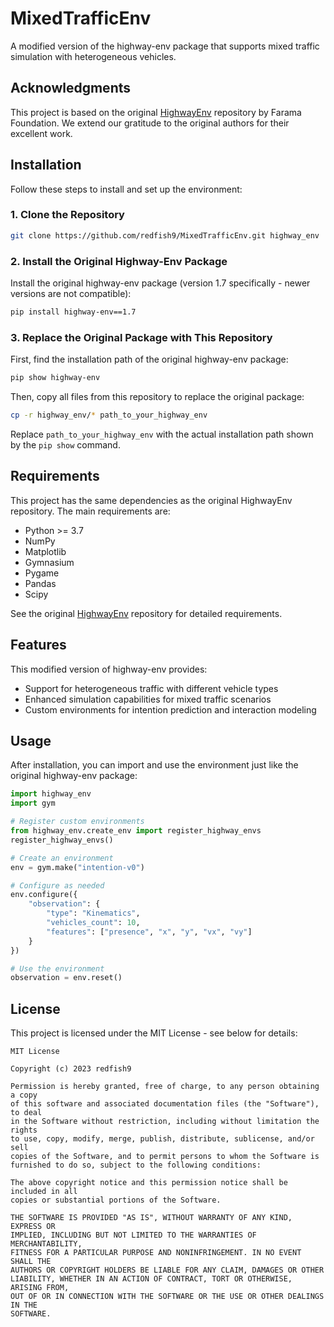 # MixedTrafficEnv

A modified version of the highway-env package that supports mixed traffic simulation with heterogeneous vehicles.

## Acknowledgments

This project is based on the original [HighwayEnv](https://github.com/Farama-Foundation/HighwayEnv) repository by Farama Foundation. We extend our gratitude to the original authors for their excellent work.

## Installation

Follow these steps to install and set up the environment:

### 1. Clone the Repository

```bash
git clone https://github.com/redfish9/MixedTrafficEnv.git highway_env
```

### 2. Install the Original Highway-Env Package

Install the original highway-env package (version 1.7 specifically - newer versions are not compatible):

```bash
pip install highway-env==1.7
```

### 3. Replace the Original Package with This Repository

First, find the installation path of the original highway-env package:

```bash
pip show highway-env
```

Then, copy all files from this repository to replace the original package:

```bash
cp -r highway_env/* path_to_your_highway_env
```

Replace `path_to_your_highway_env` with the actual installation path shown by the `pip show` command.

## Requirements

This project has the same dependencies as the original HighwayEnv repository. The main requirements are:

- Python >= 3.7
- NumPy
- Matplotlib
- Gymnasium
- Pygame
- Pandas
- Scipy

See the original [HighwayEnv](https://github.com/Farama-Foundation/HighwayEnv) repository for detailed requirements.

## Features

This modified version of highway-env provides:

- Support for heterogeneous traffic with different vehicle types
- Enhanced simulation capabilities for mixed traffic scenarios
- Custom environments for intention prediction and interaction modeling

## Usage

After installation, you can import and use the environment just like the original highway-env package:

```python
import highway_env
import gym

# Register custom environments
from highway_env.create_env import register_highway_envs
register_highway_envs()

# Create an environment
env = gym.make("intention-v0")

# Configure as needed
env.configure({
    "observation": {
        "type": "Kinematics",
        "vehicles_count": 10,
        "features": ["presence", "x", "y", "vx", "vy"]
    }
})

# Use the environment
observation = env.reset()
```

## License

This project is licensed under the MIT License - see below for details:

```
MIT License

Copyright (c) 2023 redfish9

Permission is hereby granted, free of charge, to any person obtaining a copy
of this software and associated documentation files (the "Software"), to deal
in the Software without restriction, including without limitation the rights
to use, copy, modify, merge, publish, distribute, sublicense, and/or sell
copies of the Software, and to permit persons to whom the Software is
furnished to do so, subject to the following conditions:

The above copyright notice and this permission notice shall be included in all
copies or substantial portions of the Software.

THE SOFTWARE IS PROVIDED "AS IS", WITHOUT WARRANTY OF ANY KIND, EXPRESS OR
IMPLIED, INCLUDING BUT NOT LIMITED TO THE WARRANTIES OF MERCHANTABILITY,
FITNESS FOR A PARTICULAR PURPOSE AND NONINFRINGEMENT. IN NO EVENT SHALL THE
AUTHORS OR COPYRIGHT HOLDERS BE LIABLE FOR ANY CLAIM, DAMAGES OR OTHER
LIABILITY, WHETHER IN AN ACTION OF CONTRACT, TORT OR OTHERWISE, ARISING FROM,
OUT OF OR IN CONNECTION WITH THE SOFTWARE OR THE USE OR OTHER DEALINGS IN THE
SOFTWARE.
```
